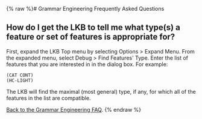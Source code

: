 {% raw %}# Grammar Engineering Frequently Asked Questions

## How do I get the LKB to tell me what type(s) a feature or set of features is appropriate for?

First, expand the LKB Top menu by selecting Options &gt; Expand Menu.
From the expanded menu, select Debug &gt; Find Features' Type. Enter the
list of features that you are interested in in the dialog box. For
example:

    (CAT CONT)
    (HC-LIGHT)

The LKB will find the maximal (most general) type, if any, for which all
of the features in the list are compatible.

[Back to the Grammar Engineering FAQ](/GrammarEngineeringFaq).
<update date omitted for speed>{% endraw %}